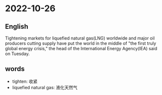 # 2022-10-26

## English
Tightening markets for liquefied natural
gas(LNG) worldwide and major oil
producers cutting supply have put the 
world in the middle of "the first truly
global energy crisis," the head of the 
International Energy Agency(IEA) said on Tuesday.

## words
* tighten: 收紧
* liquefied natural gas: 液化天然气
